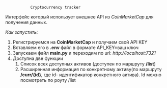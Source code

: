                Cryptocurrency tracker
Интерфейс который использует внешнее API из <em>CoinMarketCap</em>
для получения данных.

<em>Как запустить:</em>
<ol>
<li>Регистрируемся на <b>CoinMarketCap</b> и получаем свой API KEY</li>
<li>Вставляем его в <b>.env</b> файл в формате API_KEY=ваш ключ</li>
<li>Запускаем файл <b>main.py</b> и переходим по url: 
<em>http://localhost:7321</em></li>
<li>Доступна две функции <ol>
  <li>Список всех доступных активов (доступен по маршруту <b>/list</b>)</li>
    <li>Расширенная информация по конкретному активу(по маршруту <b>/curr/{id}</b>, где id- идентификатор конкретного актива).
Id можно посмотреть по роуту /list
    </li>
</ol>
</li>
</ol>